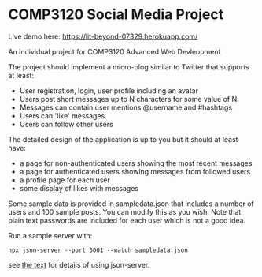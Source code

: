 # COMP3120 Social Media Project

Live demo here: https://lit-beyond-07329.herokuapp.com/

An individual project for COMP3120 Advanced Web Devleopment

The project should implement a micro-blog similar to Twitter that supports at least:

* User registration, login, user profile including an avatar
* Users post short messages up to N characters for some value of N
* Messages can contain user mentions @username and #hashtags 
* Users can 'like' messages
* Users can follow other users

The detailed design of the application is up to you but it should at least have:

* a page for non-authenticated users showing the most recent messages
* a page for authenticated users showing messages from followed users
* a profile page for each user
* some display of likes with messages

Some sample data is provided in sampledata.json that includes a number of users
and 100 sample posts.  You can modify this as you wish. Note that plain text
passwords are included for each user which is not a good idea.

Run a sample server with:

```
npx json-server --port 3001 --watch sampledata.json 
```

see [the text](https://fullstackopen.com/en/part2/getting_data_from_server) for details of 
using json-server.



